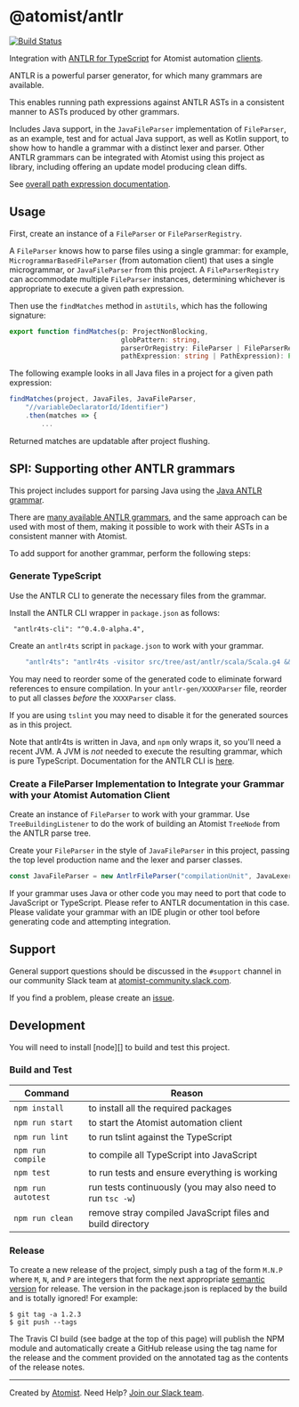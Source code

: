 # @atomist/antlr

[![Build Status](https://travis-ci.org/atomist/antlr-ts.svg?branch=master)](https://travis-ci.org/atomist/antlr-ts)

Integration with [ANTLR for TypeScript](https://github.com/tunnelvisionlabs/antlr4ts) for Atomist automation [clients](https://github.com/atomist/automation-client-ts).

ANTLR is a powerful parser generator, for which many grammars are available.

This enables running path expressions against ANTLR ASTs in
a consistent manner to ASTs produced by other grammars.

Includes Java support, in the `JavaFileParser` implementation of `FileParser`, 
as an example, test and for actual Java support, as well as Kotlin support,
to show how to handle a grammar with a distinct lexer and parser.
Other ANTLR grammars can be integrated with Atomist 
using this project as library, including offering an update model producing clean diffs.

See [overall path expression documentation](https://github.com/atomist/automation-client-ts/blob/master/docs/PathExpressions.md).

## Usage

First, create an instance of a `FileParser` or `FileParserRegistry`.

A `FileParser` knows how to parse files using a single grammar: for example, `MicrogrammarBasedFileParser` (from automation client) that uses a single microgrammar, or `JavaFileParser` from this project. A `FileParserRegistry` can accommodate multiple `FileParser` instances, determining whichever is appropriate to execute a given path expression.

Then use the `findMatches` method in `astUtils`, which has the following signature:

```typescript
export function findMatches(p: ProjectNonBlocking,
                            globPattern: string,
                            parserOrRegistry: FileParser | FileParserRegistry,
                            pathExpression: string | PathExpression): Promise<TreeNode[]> {
```

The following example looks in all Java files in a project for a given path expression:

```typescript
findMatches(project, JavaFiles, JavaFileParser,
    "//variableDeclaratorId/Identifier")
    .then(matches => {
        ...

```
Returned matches are updatable after project flushing.

## SPI: Supporting other ANTLR grammars

This project includes support for parsing Java using the [Java ANTLR grammar](../src/tree/ast/antlr/java/Java.g4).

There are [many available ANTLR grammars](https://github.com/antlr/grammars-v4), and the same approach can be used with most of them, making it possible to work with their ASTs in a consistent manner with Atomist.

To add support for another grammar, perform the following steps:

### Generate TypeScript
Use the ANTLR CLI to generate the necessary files from the grammar. 

Install the ANTLR CLI wrapper in `package.json` as follows:

```
 "antlr4ts-cli": "^0.4.0-alpha.4",

```

Create an `antlr4ts` script in `package.json` to work with your grammar.

```bash
    "antlr4ts": "antlr4ts -visitor src/tree/ast/antlr/scala/Scala.g4 && mv src/tree/ast/antlr/scala/*.ts src/tree/ast/antlr/scala/antlr-gen && mv src/tree/ast/antlr/scala/*.tokens src/tree/ast/antlr/scala/antlr-gen",

```

You may need to reorder some of the generated code to eliminate forward references to ensure compilation. 
In your `antlr-gen/XXXXParser` file, reorder to put all classes _before_ the `XXXXParser` class.

If you are using `tslint` you may need to disable it for the generated sources as
in this project.

Note that antlr4ts is written in Java, and `npm` only wraps it, so
you'll need a recent JVM. A JVM is _not_ needed to execute the resulting
grammar, which is pure TypeScript. Documentation for the ANTLR CLI is
[here](https://github.com/antlr/antlr4/blob/master/doc/tool-options.md).

### Create a FileParser Implementation to Integrate your Grammar with your Atomist Automation Client

Create an instance of `FileParser` to work with your grammar. Use `TreeBuildingListener` to do the work of building an Atomist `TreeNode` from the ANTLR parse tree.

Create your `FileParser` in the style of `JavaFileParser` in this project,
passing the top level production name and the lexer and parser classes.

```typescript
const JavaFileParser = new AntlrFileParser("compilationUnit", JavaLexer, JavaParser);
```

If your grammar uses Java or other code you may need to port that code to JavaScript or TypeScript. 
Please refer to ANTLR documentation in this case.
Please validate your grammar with an IDE plugin or other tool before generating code and attempting
integration.

## Support

General support questions should be discussed in the `#support`
channel in our community Slack team
at [atomist-community.slack.com][slack].

If you find a problem, please create an [issue][].

[issue]: https://github.com/atomist/antlr-ts/issues

## Development

You will need to install [node][] to build and test this project.

### Build and Test

Command | Reason
------- | ------
`npm install` | to install all the required packages
`npm run start` | to start the Atomist automation client
`npm run lint` | to run tslint against the TypeScript
`npm run compile` | to compile all TypeScript into JavaScript
`npm test` | to run tests and ensure everything is working
`npm run autotest` | run tests continuously (you may also need to run `tsc -w`)
`npm run clean` | remove stray compiled JavaScript files and build directory

### Release

To create a new release of the project, simply push a tag of the form
`M.N.P` where `M`, `N`, and `P` are integers that form the next
appropriate [semantic version][semver] for release.  The version in
the package.json is replaced by the build and is totally ignored!  For
example:

[semver]: http://semver.org

```
$ git tag -a 1.2.3
$ git push --tags
```

The Travis CI build (see badge at the top of this page) will publish
the NPM module and automatically create a GitHub release using the tag
name for the release and the comment provided on the annotated tag as
the contents of the release notes.

---

Created by [Atomist][atomist].
Need Help?  [Join our Slack team][slack].

[atomist]: https://www.atomist.com/
[slack]: https://join.atomist.com
